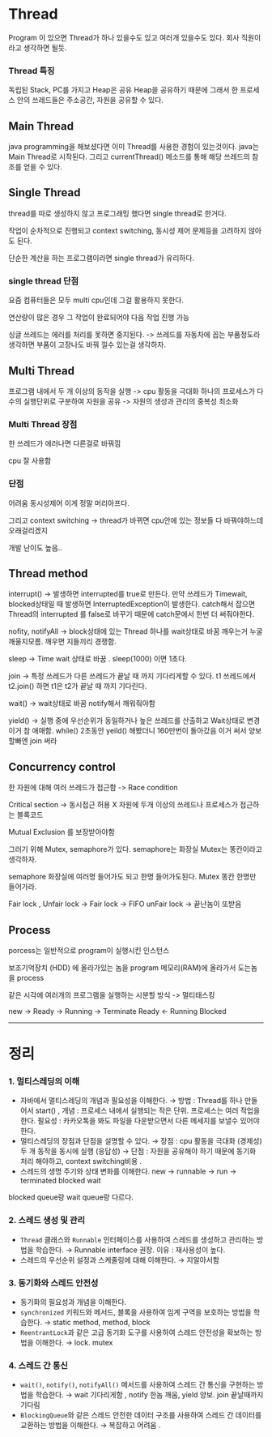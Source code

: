 # Thread 

Program 이 있으면 Thread가 하나 있을수도 있고 여러개 있을수도 있다.
회사 직원이라고 생각하면 될듯. 

### Thread 특징
독립된 Stack, PC를 가지고 Heap은 공유
Heap을 공유하기 때문에 그래서 한 프로세스 안의 쓰레드들은 주소공간, 자원을  공유할 수 있다.

## Main Thread
java programming을 해보셨다면 이미 Thread를 사용한 경험이 있는것이다.
java는 Main Thread로 시작된다. 
그리고 currentThread() 메소드를 통해 해당 쓰레드의 참조를 얻을 수 있다.


## Single Thread

thread를 따로 생성하지 않고 프로그래밍 했다면 single thread로 한거다.

작업이 순차적으로 진행되고 context switching, 동시성 제어 문제등을 고려하지 않아도 된다.

단순한 계산을 하는 프로그램이라면 single thread가 유리하다.

### single thread 단점 
요즘 컴퓨터들은 모두 multi cpu인데 그걸 활용하지 못한다.

연산량이 많은 경우 그 작업이 완료되어야 다음 작업 진행 가능 

싱글 쓰레드는 에러를 처리를 못하면 중지된다. -> 쓰레드를 자동차에 꼽는 부품정도라 생각하면
부품이 고장나도 바꿔 낄수 있는걸 생각하자.

## Multi Thread

프로그램 내에서 두 개 이상의 동작을 실행
-> cpu 활동을 극대화
하나의 프로세스가 다수의 실행단위로 구분하여 자원을 공유
-> 자원의 생성과 관리의 중복성 최소화

### Multi Thread 장점
한 쓰레드가 에러나면 다른걸로 바꿔낌

cpu 잘 사용함

### 단점
어려움
동시성제어 이게 정말 머리아프다.

그리고 context switching -> thread가 바뀌면 cpu안에 있는 정보들 다 바꿔야하느데
오래걸리겠지

개발 난이도 높음.. 

## Thread method 

interrupt() -> 발생하면 interrupted를 true로 만든다.
만약 쓰레드가 Timewait, blocked상태일 때 발생하면 InterruptedException이 발생한다.
catch해서 잡으면 Thread의 interrupted 를 false로 바꾸기 때문에 catch문에서 한번 더 써줘야한다.


nofity, notifyAll -> block상태에 있는 Thread 하나를 wait상태로 바꿈
깨우는거 누굴 깨울지모름. 깨우면 지들끼리 경쟁함. 

sleep -> Time wait 상태로 바꿈 . sleep(1000) 이면 1초다.

join -> 특정 쓰레드가 다른 쓰레드가 끝날 때 까지 기다리게할 수 있다.
t1 쓰레드에서 t2.join() 하면 t1은 t2가 끝날 때 까지 기다린다.

wait() -> wait상태로 바꿈 notify해서 깨워줘야함

yield() -> 실행 중에 우선순위가 동일하거나 높은 쓰레드를 산출하고 Wait상태로 변경
이거 참 애매함. while() 2초동안 yeild() 해봤더니 160만번이 돌아갔음
이거 써서 양보할빠엔 join 써라 

## Concurrency control

한 자원에 대해 여러 쓰레드가 접근함  -> Race condition 

Critical section -> 동시접근 허용 X 자원에 두개 이상의 쓰레드나 프로세스가 접근하는 블록코드

Mutual Exclusion 를 보장받아야함

그러기 위해 Mutex, semaphore가 있다.
semaphore는 화장실 Mutex는 똥칸이라고 생각하자.

semaphore 화장실에 여러명 들어가도 되고 한명 들어가도된다.
Mutex 똥칸 한명만 들어가라.

Fair lock , Unfair lock -> 
Fair lock -> FIFO
unFair lock -> 끝난놈이 또받음








## Process
porcess는 일반적으로 program이 실행시킨 인스턴스

보조기억장치 (HDD) 에 올라가있는 놈을 program
메모리(RAM)에 올라가서 도는놈을 process

같은 시각에 여러개의 프로그램을 실행하는 시분할 방식 -> 멀티태스킹


new -> Ready -> Running -> Terminate
       Ready <- Running
            Blocked


---
# 정리 

### **1. 멀티스레딩의 이해**

- 자바에서 멀티스레딩의 개념과 필요성을 이해한다.
  → 방법 : Thread를 하나 만들어서 start() ,
  개념 : 프로세스 내에서 실행되는 작은 단위. 프로세스는 여러 작업을 한다.
  필요성 : 카카오톡을 봐도 파일을 다운받으면서 다른 메세지를 보낼수 있어야 한다.
- 멀티스레딩의 장점과 단점을 설명할 수 있다.
  → 장점 : cpu 활동을 극대화 (경제성)
  두 개 동작을 동시에 실행 (응답성)
  → 단점 : 자원을 공유해야 하기 때문에  동기화 처리 해야하고, context switching비용 .
- 스레드의 생명 주기와 상태 변화를 이해한다.
  new → runnable → run → terminated
  blocked
  wait

blocked queue랑 wait queue랑 다르다.

### **2. 스레드 생성 및 관리**

- `Thread` 클래스와 `Runnable` 인터페이스를 사용하여 스레드를 생성하고 관리하는 방법을 학습한다.
  → Runnable interface 권장. 이유 : 재사용성이 높다.
- 스레드의 우선순위 설정과 스케줄링에 대해 이해한다.
  → 지알아서함

### **3. 동기화와 스레드 안전성**

- 동기화의 필요성과 개념을 이해한다.
- `synchronized` 키워드와 메서드, 블록을 사용하여 임계 구역을 보호하는 방법을 학습한다.
  → static method, method, block
- `ReentrantLock`과 같은 고급 동기화 도구를 사용하여 스레드 안전성을 확보하는 방법을 이해한다.
  → lock. mutex

### **4. 스레드 간 통신**

- `wait()`, `notify()`, `notifyAll()` 메서드를 사용하여 스레드 간 통신을 구현하는 방법을 학습한다.
  → wait 기다리게함 , notify 한놈 깨움, yield 양보. join 끝날때까지 기다림
- `BlockingQueue`와 같은 스레드 안전한 데이터 구조를 사용하여 스레드 간 데이터를 교환하는 방법을 이해한다.
  → 복잡하고 어려움 .

